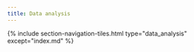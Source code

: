 ```yaml
---
title: Data analysis
---
```




{% include section-navigation-tiles.html type="data_analysis" except="index.md" %}

